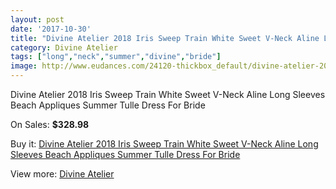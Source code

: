 ```yaml
---
layout: post
date: '2017-10-30'
title: "Divine Atelier 2018 Iris Sweep Train White Sweet V-Neck Aline Long Sleeves Beach Appliques Summer Tulle Dress For Bride"
category: Divine Atelier
tags: ["long","neck","summer","divine","bride"]
image: http://www.eudances.com/24120-thickbox_default/divine-atelier-2018-iris-sweep-train-white-sweet-v-neck-aline-long-sleeves-beach-appliques-summer-tulle-dress-for-bride.jpg
---
```

Divine Atelier 2018 Iris Sweep Train White Sweet V-Neck Aline Long Sleeves Beach Appliques Summer Tulle Dress For Bride

On Sales: **$328.98**
<a href="https://www.eudances.com/en/divine-atelier/8035-divine-atelier-2018-iris-sweep-train-white-sweet-v-neck-aline-long-sleeves-beach-appliques-summer-tulle-dress-for-bride.html"><amp-img layout="responsive" width="600" height="600" src="//www.eudances.com/24120-thickbox_default/divine-atelier-2018-iris-sweep-train-white-sweet-v-neck-aline-long-sleeves-beach-appliques-summer-tulle-dress-for-bride.jpg" alt="Divine Atelier 2018 Iris Sweep Train White Sweet V-Neck Aline Long Sleeves Beach Appliques Summer Tulle Dress For Bride 0" /></a>
<a href="https://www.eudances.com/en/divine-atelier/8035-divine-atelier-2018-iris-sweep-train-white-sweet-v-neck-aline-long-sleeves-beach-appliques-summer-tulle-dress-for-bride.html"><amp-img layout="responsive" width="600" height="600" src="//www.eudances.com/24125-thickbox_default/divine-atelier-2018-iris-sweep-train-white-sweet-v-neck-aline-long-sleeves-beach-appliques-summer-tulle-dress-for-bride.jpg" alt="Divine Atelier 2018 Iris Sweep Train White Sweet V-Neck Aline Long Sleeves Beach Appliques Summer Tulle Dress For Bride 1" /></a>
<a href="https://www.eudances.com/en/divine-atelier/8035-divine-atelier-2018-iris-sweep-train-white-sweet-v-neck-aline-long-sleeves-beach-appliques-summer-tulle-dress-for-bride.html"><amp-img layout="responsive" width="600" height="600" src="//www.eudances.com/24124-thickbox_default/divine-atelier-2018-iris-sweep-train-white-sweet-v-neck-aline-long-sleeves-beach-appliques-summer-tulle-dress-for-bride.jpg" alt="Divine Atelier 2018 Iris Sweep Train White Sweet V-Neck Aline Long Sleeves Beach Appliques Summer Tulle Dress For Bride 2" /></a>
<a href="https://www.eudances.com/en/divine-atelier/8035-divine-atelier-2018-iris-sweep-train-white-sweet-v-neck-aline-long-sleeves-beach-appliques-summer-tulle-dress-for-bride.html"><amp-img layout="responsive" width="600" height="600" src="//www.eudances.com/24123-thickbox_default/divine-atelier-2018-iris-sweep-train-white-sweet-v-neck-aline-long-sleeves-beach-appliques-summer-tulle-dress-for-bride.jpg" alt="Divine Atelier 2018 Iris Sweep Train White Sweet V-Neck Aline Long Sleeves Beach Appliques Summer Tulle Dress For Bride 3" /></a>
<a href="https://www.eudances.com/en/divine-atelier/8035-divine-atelier-2018-iris-sweep-train-white-sweet-v-neck-aline-long-sleeves-beach-appliques-summer-tulle-dress-for-bride.html"><amp-img layout="responsive" width="600" height="600" src="//www.eudances.com/24122-thickbox_default/divine-atelier-2018-iris-sweep-train-white-sweet-v-neck-aline-long-sleeves-beach-appliques-summer-tulle-dress-for-bride.jpg" alt="Divine Atelier 2018 Iris Sweep Train White Sweet V-Neck Aline Long Sleeves Beach Appliques Summer Tulle Dress For Bride 4" /></a>
<a href="https://www.eudances.com/en/divine-atelier/8035-divine-atelier-2018-iris-sweep-train-white-sweet-v-neck-aline-long-sleeves-beach-appliques-summer-tulle-dress-for-bride.html"><amp-img layout="responsive" width="600" height="600" src="//www.eudances.com/24121-thickbox_default/divine-atelier-2018-iris-sweep-train-white-sweet-v-neck-aline-long-sleeves-beach-appliques-summer-tulle-dress-for-bride.jpg" alt="Divine Atelier 2018 Iris Sweep Train White Sweet V-Neck Aline Long Sleeves Beach Appliques Summer Tulle Dress For Bride 5" /></a>

Buy it: [Divine Atelier 2018 Iris Sweep Train White Sweet V-Neck Aline Long Sleeves Beach Appliques Summer Tulle Dress For Bride](https://www.eudances.com/en/divine-atelier/8035-divine-atelier-2018-iris-sweep-train-white-sweet-v-neck-aline-long-sleeves-beach-appliques-summer-tulle-dress-for-bride.html "Divine Atelier 2018 Iris Sweep Train White Sweet V-Neck Aline Long Sleeves Beach Appliques Summer Tulle Dress For Bride")

View more: [Divine Atelier](https://www.eudances.com/en/115-divine-atelier "Divine Atelier")